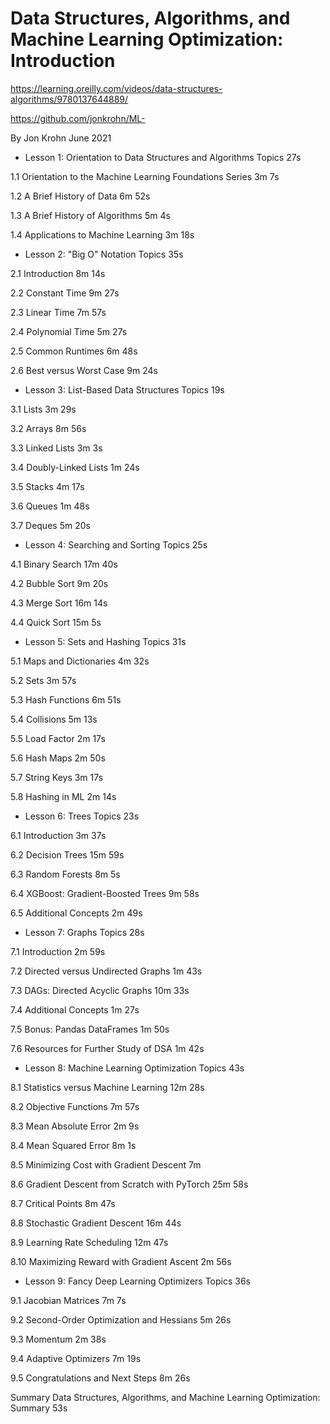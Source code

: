 # Data Structures, Algorithms, and Machine Learning Optimization: Introduction
https://learning.oreilly.com/videos/data-structures-algorithms/9780137644889/

https://github.com/jonkrohn/ML-

By Jon Krohn
June 2021

- Lesson 1: Orientation to Data Structures and Algorithms
Topics
27s

1.1 Orientation to the Machine Learning Foundations Series
3m 7s

1.2 A Brief History of Data
6m 52s

1.3 A Brief History of Algorithms
5m 4s

1.4 Applications to Machine Learning
3m 18s

- Lesson 2: "Big O" Notation
Topics
35s

2.1 Introduction
8m 14s

2.2 Constant Time
9m 27s

2.3 Linear Time
7m 57s

2.4 Polynomial Time
5m 27s

2.5 Common Runtimes
6m 48s

2.6 Best versus Worst Case
9m 24s

- Lesson 3: List-Based Data Structures
Topics
19s

3.1 Lists
3m 29s

3.2 Arrays
8m 56s

3.3 Linked Lists
3m 3s

3.4 Doubly-Linked Lists
1m 24s

3.5 Stacks
4m 17s

3.6 Queues
1m 48s

3.7 Deques
5m 20s

- Lesson 4: Searching and Sorting
Topics
25s

4.1 Binary Search
17m 40s

4.2 Bubble Sort
9m 20s

4.3 Merge Sort
16m 14s

4.4 Quick Sort
15m 5s

- Lesson 5: Sets and Hashing
Topics
31s

5.1 Maps and Dictionaries
4m 32s

5.2 Sets
3m 57s

5.3 Hash Functions
6m 51s

5.4 Collisions
5m 13s

5.5 Load Factor
2m 17s

5.6 Hash Maps
2m 50s

5.7 String Keys
3m 17s

5.8 Hashing in ML
2m 14s

- Lesson 6: Trees
Topics
23s

6.1 Introduction
3m 37s

6.2 Decision Trees
15m 59s

6.3 Random Forests
8m 5s

6.4 XGBoost: Gradient-Boosted Trees
9m 58s

6.5 Additional Concepts
2m 49s

- Lesson 7: Graphs
Topics
28s

7.1 Introduction
2m 59s

7.2 Directed versus Undirected Graphs
1m 43s

7.3 DAGs: Directed Acyclic Graphs
10m 33s

7.4 Additional Concepts
1m 27s

7.5 Bonus: Pandas DataFrames
1m 50s

7.6 Resources for Further Study of DSA
1m 42s

- Lesson 8: Machine Learning Optimization
Topics
43s

8.1 Statistics versus Machine Learning
12m 28s

8.2 Objective Functions
7m 57s

8.3 Mean Absolute Error
2m 9s

8.4 Mean Squared Error
8m 1s

8.5 Minimizing Cost with Gradient Descent
7m

8.6 Gradient Descent from Scratch with PyTorch
25m 58s

8.7 Critical Points
8m 47s

8.8 Stochastic Gradient Descent
16m 44s

8.9 Learning Rate Scheduling
12m 47s

8.10 Maximizing Reward with Gradient Ascent
2m 56s

- Lesson 9: Fancy Deep Learning Optimizers
Topics
36s

9.1 Jacobian Matrices
7m 7s

9.2 Second-Order Optimization and Hessians
5m 26s

9.3 Momentum
2m 38s

9.4 Adaptive Optimizers
7m 19s

9.5 Congratulations and Next Steps
8m 26s

Summary
Data Structures, Algorithms, and Machine Learning Optimization: Summary
53s
